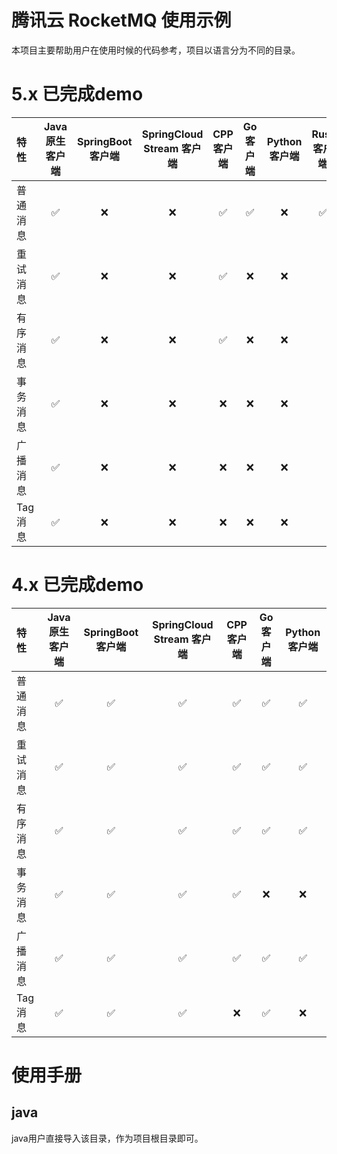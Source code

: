 # 腾讯云 RocketMQ 使用示例

本项目主要帮助用户在使用时候的代码参考，项目以语言分为不同的目录。

# 5.x 已完成demo

| 特性    | Java 原生客户端 |SpringBoot 客户端 |SpringCloud Stream 客户端 |CPP 客户端 |Go 客户端 |Python 客户端 |Rust 客户端 |
|:------|:----------:|:----------:|:----------:|:----------:|:----------:|:----------:|:----------:|
| 普通消息  |     ✅      |  ❌      |  ❌      | ✅     |   ✅      |  ❌      |   ✅   |  
| 重试消息  |     ✅      |  ❌     |  ❌      |  ✅      |   ❌      |  ❌      |   |  
| 有序消息  |     ✅      |  ❌      |  ❌     |  ✅      |   ❌      |  ❌      |    |  
| 事务消息  |     ✅      |  ❌      |  ❌      |  ❌     |   ❌      |  ❌      |    |  
| 广播消息  |     ✅      |  ❌      |  ❌      |  ❌      |   ❌      |  ❌      |   |  
| Tag消息 |     ✅      |  ❌      |  ❌      |  ❌      |  ❌      |  ❌      |    |  

# 4.x 已完成demo

| 特性    | Java 原生客户端 |SpringBoot 客户端 |SpringCloud Stream 客户端 |CPP 客户端 |Go 客户端 |Python 客户端 |
|:------|:----------:|:----------:|:----------:|:----------:|:----------:|:----------:|
| 普通消息  |     ✅      |  ✅      |  ✅      |  ✅      |  ✅      |  ✅      |
| 重试消息  |     ✅      |  ✅      |  ✅      |  ✅      |  ✅      |  ✅      |
| 有序消息  |     ✅      |  ✅      |  ✅      |  ✅      |  ✅      |  ✅      |
| 事务消息  |     ✅      |  ✅      |  ✅      |  ✅      |  ❌      |  ❌      |
| 广播消息  |     ✅      |  ✅      |  ✅      |  ✅      |  ✅      |  ✅      |
| Tag消息  |     ✅      |  ✅      |  ✅      |  ❌      |  ✅      |  ❌      |

# 使用手册

## java

java用户直接导入该目录，作为项目根目录即可。
